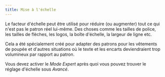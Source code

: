```yaml
---
title: Mise à l'échelle
---
```


Le facteur d'échelle peut être utilisé pour réduire (ou augmenter) tout ce qui n'est pas le patron réel lui-même. Des choses comme les tailles de police, les tailles de flèches, les logos, la boîte d'échelle, la largeur de ligne etc.

Cela a été spécialement créé pour adapter des patrons pour les vêtements de poupée et d'autres situations où le texte et les encarts deviendraient trop volumineux par rapport au patron.

Vous devez activer le _Mode Expert_ après quoi vous pouvez trouver le réglage d'échelle sous _Avancé_.
